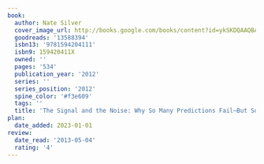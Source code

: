 ```yaml
---
book:
  author: Nate Silver
  cover_image_url: http://books.google.com/books/content?id=ykSKDQAAQBAJ&printsec=frontcover&img=1&zoom=1&edge=curl&source=gbs_api
  goodreads: '13588394'
  isbn13: '9781594204111'
  isbn9: 159420411X
  owned: ''
  pages: '534'
  publication_year: '2012'
  series: ''
  series_position: '2012'
  spine_color: '#f3e609'
  tags: ''
  title: 'The Signal and the Noise: Why So Many Predictions Fail—But Some Don\''t'
plan:
  date_added: 2023-01-01
review:
  date_read: '2013-05-04'
  rating: '4'
---
```

